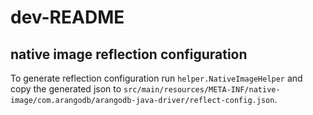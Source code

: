 # dev-README

## native image reflection configuration

To generate reflection configuration run `helper.NativeImageHelper` and copy the generated json to `src/main/resources/META-INF/native-image/com.arangodb/arangodb-java-driver/reflect-config.json`.
